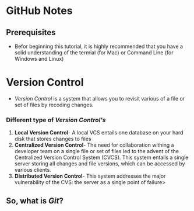 # GitHub Notes

## Prerequisites
<ul>
  <li> Befor beginning this tutorial, it is highly recommended that you have a solid understanding of the termial (for Mac) or Command Line (for Windows and Linux)    
</ul>
 <h1>Version Control</h1>
 <ul>
  <li> <em>Version Control</em> is a system that allows you to revisit various of a file or set of files by recoding changes.
</ul>

 ### Different type of *Version Control's*
 <ol>
  <li> <strong>Local Version Control</strong>- A local VCS entails one database on your hard disk that stores changes to files</li>
  <li> <strong>Centralized Version Control</strong>- The need for collaboration withing a developer team on a single file or set of files led to the advent of the Centralized Version Control System (CVCS). This system entails a single server storing all changes and file versions, which can be accessed by various clients.</li>
  <li> <strong>Distributed Version Control</strong>- This system addresses the major vulnerability of the CVS: the server as a single point of failure>
</ol>
<h2> So, what is <em>Git</em>?</h2>
